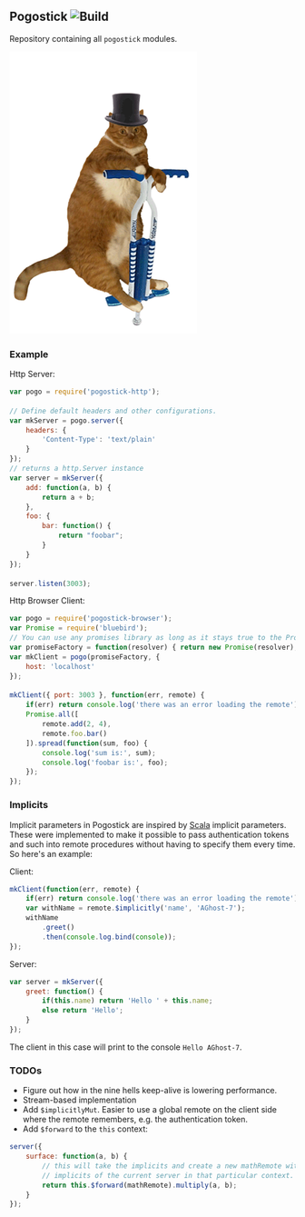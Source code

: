 ## Pogostick ![Build](https://travis-ci.org/AGhost-7/pogostick.svg?branch=master)
Repository containing all `pogostick` modules.

![PogoCat](https://raw.githubusercontent.com/AGhost-7/pogostick/master/pogo-cat.gif)

### Example

Http Server:
```javascript
var pogo = require('pogostick-http');

// Define default headers and other configurations.
var mkServer = pogo.server({
	headers: {
		'Content-Type': 'text/plain'
	}
});
// returns a http.Server instance
var server = mkServer({
	add: function(a, b) {
		return a + b;
	},
	foo: {
		bar: function() {
			return "foobar";
		}
	}
});

server.listen(3003);
```

Http Browser Client:
```javascript
var pogo = require('pogostick-browser');
var Promise = require('bluebird');
// You can use any promises library as long as it stays true to the Promise/A+ spec.
var promiseFactory = function(resolver) { return new Promise(resolver); };
var mkClient = pogo(promiseFactory, {
	host: 'localhost'
});

mkClient({ port: 3003 }, function(err, remote) {
	if(err) return console.log('there was an error loading the remote');
	Promise.all([
		remote.add(2, 4),
		remote.foo.bar()
	]).spread(function(sum, foo) {
		console.log('sum is:', sum);
		console.log('foobar is:', foo);
	});
});
```

### Implicits
Implicit parameters in Pogostick are inspired by [Scala][1] implicit 
parameters. These were implemented to make it possible to pass authentication
tokens and such into remote procedures without having to specify them every 
time. So here's an example:

Client:
```javascript
mkClient(function(err, remote) {
	if(err) return console.log('there was an error loading the remote');
	var withName = remote.$implicitly('name', 'AGhost-7');
	withName
		.greet()
		.then(console.log.bind(console));
});
```

Server:
```javascript
var server = mkServer({
	greet: function() {
		if(this.name) return 'Hello ' + this.name;
		else return 'Hello';
	}
});
```

The client in this case will print to the console `Hello AGhost-7`.

[1]: http://docs.scala-lang.org/tutorials/tour/implicit-parameters.html

### TODOs
- Figure out how in the nine hells keep-alive is lowering performance.
- Stream-based implementation
- Add `$implicitlyMut`. Easier to use a global remote on the client side where
the remote remembers, e.g. the authentication token.
- Add `$forward` to the `this` context:
```javascript
server({
	surface: function(a, b) {
		// this will take the implicits and create a new mathRemote with the
		// implicits of the current server in that particular context.
		return this.$forward(mathRemote).multiply(a, b);
	}
});
```
